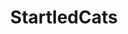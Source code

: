 ---
title: StartledCats
crosslinks:
- livven
- youtubefactsbot
- anti_gif_bot
- thecatdimension
- youtubot
- aww
- MildlyStartledCats
- gifs
- CatsISUOTTATFO
- funny
- MassdropBot
- StoppedWorking
- botwatch
- CatSlaps
- AnimalTextGifs
- CucumbersScaringCats
- hitmanimals
- videos
- totallynotrobots
- u_imguralbumbot
---